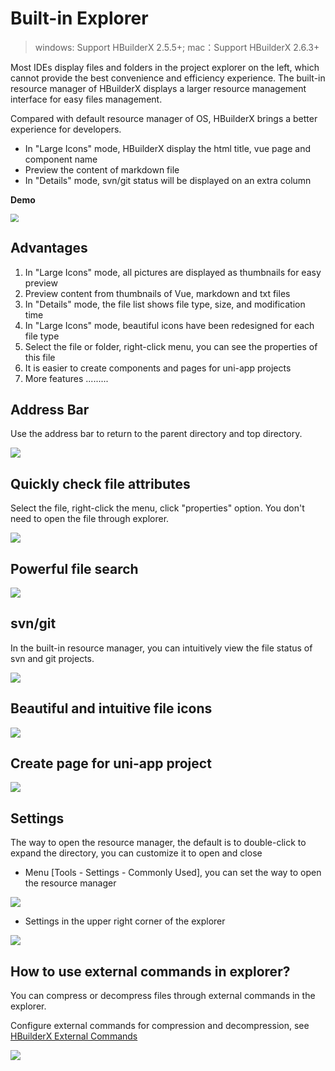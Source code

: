 # Built-in Explorer

> windows: Support HBuilderX 2.5.5+; mac：Support HBuilderX 2.6.3+

Most IDEs display files and folders in the project explorer on the left, which cannot provide the best convenience and efficiency experience. The built-in resource manager of HBuilderX displays a larger resource management interface for easy files management.

Compared with default resource manager of OS, HBuilderX brings a better experience for developers.

- In "Large Icons" mode, HBuilderX display the html title, vue page and component name
- Preview the content of markdown file
- In "Details" mode, svn/git status will be displayed on an extra column 

**Demo**

<img src="/static/snapshots/tutorial/explorer/explorer_1_en.gif" style="zoom:80%;" class="border-1px" />

## Advantages

1. In "Large Icons" mode, all pictures are displayed as thumbnails for easy preview
2. Preview content from thumbnails of Vue, markdown and txt files
3. In "Details" mode, the file list shows file type, size, and modification time
4. In "Large Icons" mode, beautiful icons have been redesigned for each file type
5. Select the file or folder, right-click menu, you can see the properties of this file
6. It is easier to create components and pages for uni-app projects
7. More features .........

## Address Bar

Use the address bar to return to the parent directory and top directory.

<img src="/static/snapshots/tutorial/explorer/explorer_2.png" />


## Quickly check file attributes

Select the file, right-click the menu, click "properties" option. You don't need to open the file through explorer.

<img src="/static/snapshots/tutorial/explorer/explorer_3_en.png" class="hd-img" />

## Powerful file search

<img src="/static/snapshots/tutorial/explorer/explorer_4_en.png" class="hd-img" />


## svn/git 

In the built-in resource manager, you can intuitively view the file status of svn and git projects.

<img src="/static/snapshots/tutorial/explorer/explorer_5_en.png" class="hd-img"/>


## Beautiful and intuitive file icons

<img src="/static/snapshots/tutorial/explorer/explorer_6.png" class="border-1px"/>

##  Create page for uni-app project

<img src="/static/snapshots/tutorial/explorer/explorer_7_en.png" class="hd-img"/>


## Settings

The way to open the resource manager, the default is to double-click to expand the directory, you can customize it to open and close

- Menu [Tools - Settings - Commonly Used], you can set the way to open the resource manager

<img src="/static/snapshots/tutorial/explorer/explorer_8_en.png" class="hd-img"/>

- Settings in the upper right corner of the explorer

<img src="/static/snapshots/tutorial/explorer/explorer_9_en.png" class="hd-img"/>

## How to use external commands in explorer?

You can compress or decompress files through external commands in the explorer.

Configure external commands for compression and decompression, see [HBuilderX External Commands](/Tutorial/UserGuide/externalCommands)

<img src="/static/snapshots/tutorial/explorer/explorer_10.png" class="border-1px"/>
